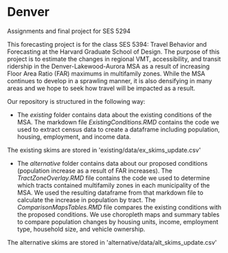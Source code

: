 # Denver
Assignments and final project for SES 5294

This forecasting project is for the class SES 5394: Travel Behavior and Forecasting at the Harvard Graduate School of Design. The purpose of this project is to estimate the changes in regional VMT, accessibility, and transit ridership in the Denver-Lakewood-Aurora MSA as a result of increasing Floor Area Ratio (FAR) maximums in multifamily zones. While the MSA continues to develop in a sprawling manner, it is also densifying in many areas and we hope to seek how travel will be impacted as a result. 

Our repository is structured in the following way:

* The _existing_ folder contains data about the existing conditions of the MSA. The markdown file _ExistingConditions.RMD_ contains the code we used to extract census data to create a dataframe including population, housing, employment, and income data. 

The existing skims are stored in 'existing/data/ex_skims_update.csv'

* The _alternative_ folder contains data about our proposed conditions (population increase as a result of FAR increases). The _TractZoneOverlay.RMD_ file contains the code we used to determine which tracts contained multifamily zones in each municipality of the MSA. We used the resulting dataframe from that markdown file to calculate the increase in population by tract. The _ComparisonMapsTables.RMD_ file compares the existing conditions with the proposed conditions. We use choropleth maps and summary tables to compare population changes by housing units, income, employment type, household size, and vehicle ownership. 

The alternative skims are stored in 'alternative/data/alt_skims_update.csv'